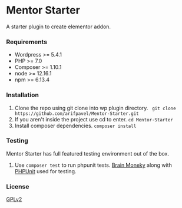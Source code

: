 # Mentor Starter
A starter plugin to create elementor addon.

### Requirements

- Wordpress >= 5.4.1
- PHP >= 7.0
- Composer >= 1.10.1
- node >= 12.16.1
- npm >= 6.13.4

### Installation

1. Clone the repo using git clone into wp plugin directory.
``` git clone https://github.com/arifpavel/Mentor-Starter.git```
2. If you aren't inside the project use cd to enter.
```cd Mentor-Starter```
3. Install composer dependencies.
```composer install```

### Testing

Mentor Starter has full featured testing environment out of the box.
1. Use ```composer test``` to run phpunit tests. [Brain Moneky](https://brain-wp.github.io/BrainMonkey/docs/wordpress-why-bother.html) along with [PHPUnit](https://phpunit.readthedocs.io/en/9.1/installation.html) used for testing.

### License
[GPLv2](https://www.gnu.org/licenses/old-licenses/gpl-2.0.en.html)

